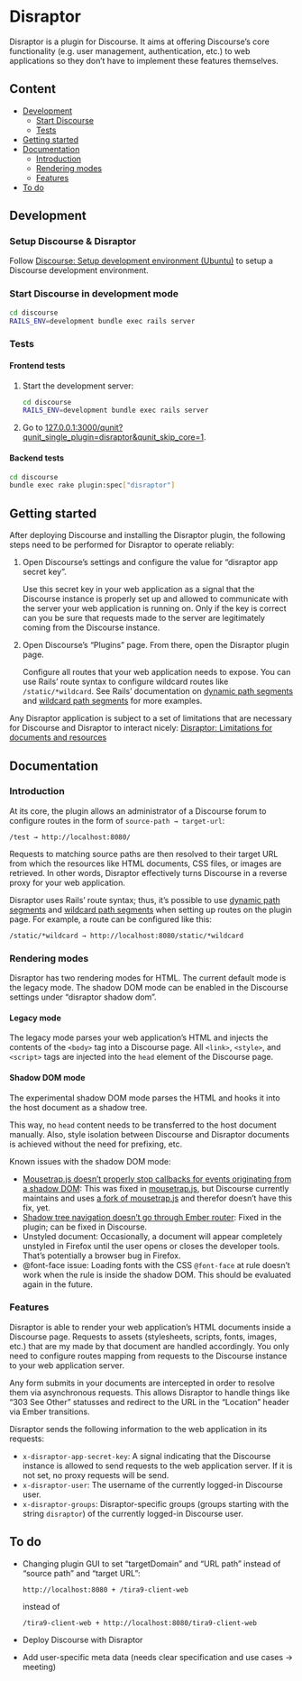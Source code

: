 # Disraptor

Disraptor is a plugin for Discourse. It aims at offering Discourse’s core functionality (e.g. user management, authentication, etc.) to web applications so they don’t have to implement these features themselves.



## Content

- [Development](#development)
  - [Start Discourse](#start-discourse)
  - [Tests](#tests)
- [Getting started](#getting-started)
- [Documentation](#documentation)
  - [Introduction](#introduction)
  - [Rendering modes](#rendering-modes)
  - [Features](#features)
- [To do](#to-do)



## Development

### Setup Discourse & Disraptor

Follow [Discourse: Setup development environment (Ubuntu)](https://github.com/disraptor/disraptor/wiki/Discourse:-Setup-development-environment-(Ubuntu)) to setup a Discourse development environment.

### Start Discourse in development mode

```sh
cd discourse
RAILS_ENV=development bundle exec rails server
```

### Tests

#### Frontend tests

1. Start the development server:

   ```sh
   cd discourse
   RAILS_ENV=development bundle exec rails server
   ```

2. Go to [127.0.0.1:3000/qunit?qunit_single_plugin=disraptor&qunit_skip_core=1](http://127.0.0.1:3000/qunit?qunit_single_plugin=disraptor&qunit_skip_core=1).

#### Backend tests

```sh
cd discourse
bundle exec rake plugin:spec["disraptor"]
```



## Getting started

After deploying Discourse and installing the Disraptor plugin, the following steps need to be performed for Disraptor to operate reliably:

1. Open Discourse’s settings and configure the value for “disraptor app secret key”.

   Use this secret key in your web application as a signal that the Discourse instance is properly set up and allowed to communicate with the server your web application is running on. Only if the key is correct can you be sure that requests made to the server are legitimately coming from the Discourse instance.

2. Open Discourse’s “Plugins” page. From there, open the Disraptor plugin page.

   Configure all routes that your web application needs to expose. You can use Rails’ route syntax to configure wildcard routes like `/static/*wildcard`. See Rails’ documentation on [dynamic path segments](https://guides.rubyonrails.org/routing.html#dynamic-segments) and [wildcard path segments](https://guides.rubyonrails.org/routing.html#route-globbing-and-wildcard-segments) for more examples.

Any Disraptor application is subject to a set of limitations that are necessary for Discourse and Disraptor to interact nicely: [Disraptor: Limitations for documents and resources](https://github.com/disraptor/disraptor/wiki/Disraptor:-Limitations-for-documents-and-resources#url-paths-must-not-be-file-relative)



## Documentation



### Introduction

At its core, the plugin allows an administrator of a Discourse forum to configure routes in the form of `source-path → target-url`:

```
/test → http://localhost:8080/
```

Requests to matching source paths are then resolved to their target URL from which the resources like HTML documents, CSS files, or images are retrieved. In other words, Disraptor effectively turns Discourse in a reverse proxy for your web application.

Disraptor uses Rails’ route syntax; thus, it’s possible to use [dynamic path segments](https://guides.rubyonrails.org/routing.html#dynamic-segments) and [wildcard path segments](https://guides.rubyonrails.org/routing.html#route-globbing-and-wildcard-segments) when setting up routes on the plugin page. For example, a route can be configured like this:

```
/static/*wildcard → http://localhost:8080/static/*wildcard
```



### Rendering modes

Disraptor has two rendering modes for HTML. The current default mode is the legacy mode. The shadow DOM mode can be enabled in the Discourse settings under “disraptor shadow dom”.

#### Legacy mode

The legacy mode parses your web application’s HTML and injects the contents of the `<body>` tag into a Discourse page. All `<link>`, `<style>`, and `<script>` tags are injected into the `head` element of the Discourse page.

#### Shadow DOM mode

The experimental shadow DOM mode parses the HTML and hooks it into the host document as a shadow tree.

This way, no `head` content needs to be transferred to the host document manually. Also, style isolation between Discourse and Disraptor documents is achieved without the need for prefixing, etc.

Known issues with the shadow DOM mode:

- [Mousetrap.js doesn’t properly stop callbacks for events originating from a shadow DOM](https://meta.discourse.org/t/mousetrap-js-doesn-t-properly-stop-callbacks-for-events-originating-from-a-shadow-dom/102757): This was fixed in [mousetrap.js](https://github.com/ccampbell/mousetrap), but Discourse currently maintains and uses [a fork of mousetrap.js](https://github.com/discourse/mousetrap) and therefor doesn’t have this fix, yet.
- [Shadow tree navigation doesn’t go through Ember router](https://meta.discourse.org/t/shadow-tree-navigation-doesn-t-go-through-ember-router/103712): Fixed in the plugin; can be fixed in Discourse.
- Unstyled document: Occasionally, a document will appear completely unstyled in Firefox until the user opens or closes the developer tools. That’s potentially a browser bug in Firefox.
- @font-face issue: Loading fonts with the CSS `@font-face` at rule doesn’t work when the rule is inside the shadow DOM. This should be evaluated again in the future.



### Features

Disraptor is able to render your web application’s HTML documents inside a Discourse page. Requests to assets (stylesheets, scripts, fonts, images, etc.) that are my made by that document are handled accordingly. You only need to configure routes mapping from requests to the Discourse instance to your web application server.

Any form submits in your documents are intercepted in order to resolve them via asynchronous requests. This allows Disraptor to handle things like “303 See Other” statusses and redirect to the URL in the “Location” header via Ember transitions.

Disraptor sends the following information to the web application in its requests:

- `x-disraptor-app-secret-key`: A signal indicating that the Discourse instance is allowed to send requests to the web application server. If it is not set, no proxy requests will be send.
- `x-disraptor-user`: The username of the currently logged-in Discourse user.
- `x-disraptor-groups`: Disraptor-specific groups (groups starting with the string `disraptor`) of the currently logged-in Discourse user.




## To do

- Changing plugin GUI to set “targetDomain” and “URL path” instead of “source path” and “target URL”:

  ```
  http://localhost:8080 + /tira9-client-web
  ```

  instead of

  ```
  /tira9-client-web + http://localhost:8080/tira9-client-web
  ```

- Deploy Discourse with Disraptor
- Add user-specific meta data (needs clear specification and use cases → meeting)
